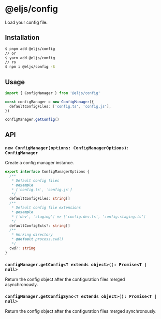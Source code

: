 # @eljs/config

Load your config file.

## Installation

```bash
$ pnpm add @eljs/config
// or
$ yarn add @eljs/config
// ro
$ npm i @eljs/config -S
```

## Usage

```ts
import { ConfigManager } from '@eljs/config'

const configManager = new ConfigManager({
  defaultConfigFiles: ['config.ts', 'config.js'],
})

configManager.getConfig()
```

## API

### `new ConfigManager(options: ConfigManagerOptions): ConfigManager`

Create a config manager instance.

```ts
export interface ConfigManagerOptions {
  /**
   * Default config files
   * @example
   * ['config.ts', 'config.js']
   */
  defaultConfigFiles: string[]
  /**
   * Default config file extensions
   * @example
   * ['dev', 'staging'] => ['config.dev.ts', 'config.staging.ts']
   */
  defaultConfigExts?: string[]
  /**
   * Working directory
   * @default process.cwd()
   */
  cwd?: string
}
```

### `configManager.getConfig<T extends object>(): Promise<T | null>`

Return the config object after the configuration files merged asynchronously.

### `configManager.getConfigSync<T extends object>(): Promise<T | null>`

Return the config object after the configuration files merged synchronously.
